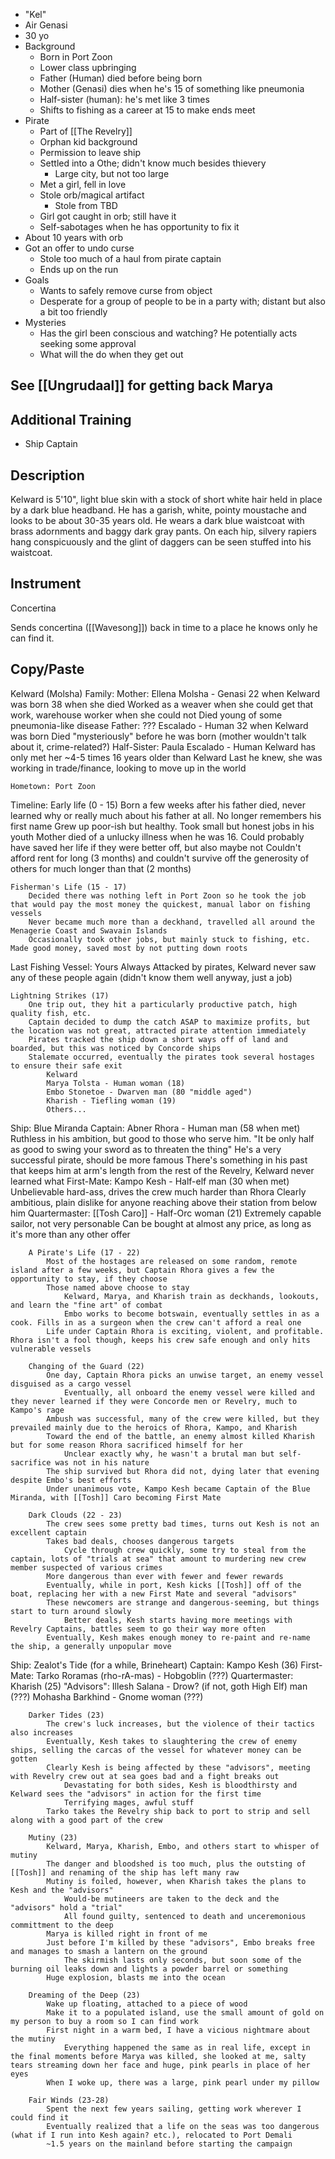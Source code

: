 * "Kel"
* Air Genasi
* 30 yo
* Background
	*  Born in Port Zoon
	* Lower class upbringing
	* Father (Human) died before being born
	* Mother (Genasi) dies when he's 15 of something like pneumonia
	* Half-sister (human): he's met like 3 times
	* Shifts to fishing as a career at 15 to make ends meet
* Pirate
	* Part of  [[The Revelry]]
	* Orphan kid background
	* Permission to leave ship
	* Settled into a Othe; didn't know much besides thievery
		* Large city, but not too large
	* Met a girl, fell in love 
	* Stole orb/magical artifact
		* Stole from TBD
	* Girl got caught in orb; still have it
	* Self-sabotages when he has opportunity to fix it
* About 10 years with orb
* Got an offer to undo curse
	* Stole too much of a haul from pirate captain
	* Ends up on the run
* Goals
	* Wants to safely remove curse from object
	* Desperate for a group of people to be in a party with; distant but also a bit too friendly
* Mysteries
	* Has the girl been conscious and watching? He potentially acts seeking some approval
	* What will the do when they get out

## See [[Ungrudaal]] for getting back Marya

## Additional Training
* Ship Captain
## Description

Kelward is 5'10", light blue skin with a stock of short white hair held in place by a dark blue headband. He has a garish, white, pointy moustache and looks to be about 30-35 years old. He wears a dark blue waistcoat with brass adornments and baggy dark gray pants. On each hip, silvery rapiers hang conspicuously and the glint of daggers can be seen stuffed into his waistcoat.

## Instrument

Concertina

Sends concertina ([[Wavesong]]) back in time to a place he knows only he can find it.

## Copy/Paste

Kelward (Molsha)
	Family:
		Mother: Ellena Molsha - Genasi
			22 when Kelward was born
			38 when she died
			Worked as a weaver when she could get that work, warehouse worker when she could not
			Died young of some pneumonia-like disease
		Father: ??? Escalado - Human
			32 when Kelward was born
			Died "mysteriously" before he was born (mother wouldn't talk about it, crime-related?)
		Half-Sister: Paula Escalado - Human
			Kelward has only met her ~4-5 times
			16 years older than Kelward
			Last he knew, she was working in trade/finance, looking to move up in the world

	Hometown: Port Zoon

Timeline:
	Early life (0 - 15)
		Born a few weeks after his father died, never learned why or really much about his father at all.  No longer remembers his first name
		Grew up poor-ish but healthy. Took small but honest jobs in his youth
		Mother died of a unlucky illness when he was 16. Could probably have saved her life if they were better off, but also maybe not
		Couldn't afford rent for long (3 months) and couldn't survive off the generosity of others for much longer than that (2 months)

	Fisherman's Life (15 - 17)
		Decided there was nothing left in Port Zoon so he took the job that would pay the most money the quickest, manual labor on fishing vessels
		Never became much more than a deckhand, travelled all around the Menagerie Coast and Swavain Islands
		Occasionally took other jobs, but mainly stuck to fishing, etc.  Made good money, saved most by not putting down roots

Last Fishing Vessel: Yours Always
	Attacked by pirates, Kelward never saw any of these people again (didn't know them well anyway, just a job)

	Lightning Strikes (17)
		One trip out, they hit a particularly productive patch, high quality fish, etc.
		Captain decided to dump the catch ASAP to maximize profits, but the location was not great, attracted pirate attention immediately
		Pirates tracked the ship down a short ways off of land and boarded, but this was noticed by Concorde ships
		Stalemate occurred, eventually the pirates took several hostages to ensure their safe exit
			Kelward
			Marya Tolsta - Human woman (18)
			Embo Stonetoe - Dwarven man (80 "middle aged")
			Kharish - Tiefling woman (19)
			Others...

Ship: Blue Miranda
	Captain: Abner Rhora - Human man (58 when met)
		Ruthless in his ambition, but good to those who serve him.
		"It be only half as good to swing your sword as to threaten the thing"
		He's a very successful pirate, should be more famous
			There's something in his past that keeps him at arm's length from the rest of the Revelry, Kelward never learned what
	First-Mate: Kampo Kesh - Half-elf man (30 when met)
		Unbelievable hard-ass, drives the crew much harder than Rhora
		Clearly ambitious, plain dislike for anyone reaching above their station from below him
	Quartermaster: [[Tosh Caro]] - Half-Orc woman (21)
		Extremely capable sailor, not very personable
		Can be bought at almost any price, as long as it's more than any other offer

		A Pirate's Life (17 - 22)
			Most of the hostages are released on some random, remote island after a few weeks, but Captain Rhora gives a few the opportunity to stay, if they choose
			Those named above choose to stay
				Kelward, Marya, and Kharish train as deckhands, lookouts, and learn the "fine art" of combat
				Embo works to become botswain, eventually settles in as a cook. Fills in as a surgeon when the crew can't afford a real one
			Life under Captain Rhora is exciting, violent, and profitable. Rhora isn't a fool though, keeps his crew safe enough and only hits vulnerable vessels

		Changing of the Guard (22)
			One day, Captain Rhora picks an unwise target, an enemy vessel disguised as a cargo vessel
				Eventually, all onboard the enemy vessel were killed and they never learned if they were Concorde men or Revelry, much to Kampo's rage
			Ambush was successful, many of the crew were killed, but they prevailed mainly due to the heroics of Rhora, Kampo, and Kharish
			Toward the end of the battle, an enemy almost killed Kharish but for some reason Rhora sacrificed himself for her
				Unclear exactly why, he wasn't a brutal man but self-sacrifice was not in his nature
			The ship survived but Rhora did not, dying later that evening despite Embo's best efforts
			Under unanimous vote, Kampo Kesh became Captain of the Blue Miranda, with [[Tosh]] Caro becoming First Mate

		Dark Clouds (22 - 23)
			The crew sees some pretty bad times, turns out Kesh is not an excellent captain
			Takes bad deals, chooses dangerous targets
				Cycle through crew quickly, some try to steal from the captain, lots of "trials at sea" that amount to murdering new crew member suspected of various crimes
			More dangerous than ever with fewer and fewer rewards
			Eventually, while in port, Kesh kicks [[Tosh]] off of the boat, replacing her with a new First Mate and several "advisors"
			These newcomers are strange and dangerous-seeming, but things start to turn around slowly
				Better deals, Kesh starts having more meetings with Revelry Captains, battles seem to go their way more often
			Eventually, Kesh makes enough money to re-paint and re-name the ship, a generally unpopular move

Ship: Zealot's Tide (for a while, Brineheart)
	Captain: Kampo Kesh (36)
	First-Mate: Tarko Roramas (rho-rA-mas) - Hobgoblin (???)
	Quartermaster: Kharish (25)
	"Advisors":
		Illesh Salana - Drow? (if not, goth High Elf) man (???)
		Mohasha Barkhind - Gnome woman (???)

		Darker Tides (23)
			The crew's luck increases, but the violence of their tactics also increases
			Eventually, Kesh takes to slaughtering the crew of enemy ships, selling the carcas of the vessel for whatever money can be gotten
			Clearly Kesh is being affected by these "advisors", meeting with Revelry crew out at sea goes bad and a fight breaks out
				Devastating for both sides, Kesh is bloodthirsty and Kelward sees the "advisors" in action for the first time
				Terrifying mages, awful stuff
			Tarko takes the Revelry ship back to port to strip and sell along with a good part of the crew

		Mutiny (23)
			Kelward, Marya, Kharish, Embo, and others start to whisper of mutiny
			The danger and bloodshed is too much, plus the outsting of [[Tosh]] and renaming of the ship has left many raw
			Mutiny is foiled, however, when Kharish takes the plans to Kesh and the "advisors"
				Would-be mutineers are taken to the deck and the "advisors" hold a "trial"
				All found guilty, sentenced to death and unceremonious committment to the deep
			Marya is killed right in front of me
			Just before I'm killed by these "advisors", Embo breaks free and manages to smash a lantern on the ground
				The skirmish lasts only seconds, but soon some of the burning oil leaks down and lights a powder barrel or something
			Huge explosion, blasts me into the ocean

		Dreaming of the Deep (23)
			Wake up floating, attached to a piece of wood
			Make it to a populated island, use the small amount of gold on my person to buy a room so I can find work
			First night in a warm bed, I have a vicious nightmare about the mutiny
				Everything happened the same as in real life, except in the final moments before Marya was killed, she looked at me, salty tears streaming down her face and huge, pink pearls in place of her eyes
			When I woke up, there was a large, pink pearl under my pillow

		Fair Winds (23-28)
			Spent the next few years sailing, getting work wherever I could find it
			Eventually realized that a life on the seas was too dangerous (what if I run into Kesh again? etc.), relocated to Port Demali
			~1.5 years on the mainland before starting the campaign

